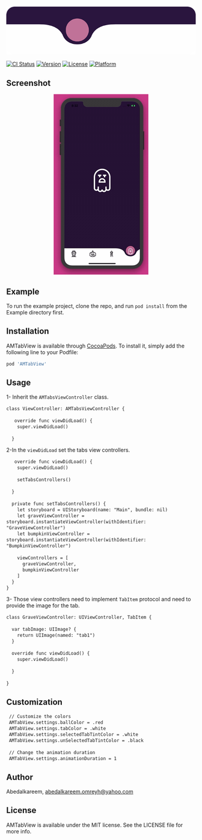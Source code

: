 <p align="center">
 <img src="https://raw.githubusercontent.com/Abedalkareem/AMTabView/master/tabviewlogo.png"  >
</p>

[![CI Status](https://img.shields.io/travis/Abedalkareem/AMTabView.svg?style=flat)](https://travis-ci.org/Abedalkareem/AMTabView)
[![Version](https://img.shields.io/cocoapods/v/AMTabView.svg?style=flat)](https://cocoapods.org/pods/AMTabView)
[![License](https://img.shields.io/cocoapods/l/AMTabView.svg?style=flat)](https://cocoapods.org/pods/AMTabView)
[![Platform](https://img.shields.io/cocoapods/p/AMTabView.svg?style=flat)](https://cocoapods.org/pods/AMTabView)

## Screenshot
<p align="center">
 <img src="https://raw.githubusercontent.com/Abedalkareem/AMTabView/master/screenshot.gif"  >
</p>

## Example

To run the example project, clone the repo, and run `pod install` from the Example directory first.

## Installation

AMTabView is available through [CocoaPods](https://cocoapods.org). To install
it, simply add the following line to your Podfile:

```ruby
pod 'AMTabView'
```

## Usage

1- Inherit the `AMTabsViewController` class.
```
class ViewController: AMTabsViewController {

   override func viewDidLoad() {
    super.viewDidLoad()

  }
```

2-In the `viewDidLoad` set the tabs view controllers.

```
   override func viewDidLoad() {
    super.viewDidLoad()

    setTabsControllers()

  }

  private func setTabsControllers() {
    let storyboard = UIStoryboard(name: "Main", bundle: nil)
    let graveViewController = storyboard.instantiateViewController(withIdentifier: "GraveViewController")
    let bumpkinViewController = storyboard.instantiateViewController(withIdentifier: "BumpkinViewController")

    viewControllers = [
      graveViewController,
      bumpkinViewController
    ]
  }
}
```
3- Those view controllers need to implement `TabItem` protocol and need to provide the image for the tab.

```
class GraveViewController: UIViewController, TabItem {

  var tabImage: UIImage? {
    return UIImage(named: "tab1")
  }

  override func viewDidLoad() {
    super.viewDidLoad()

  }

}
```

## Customization

```
 // Customize the colors
 AMTabView.settings.ballColor = .red
 AMTabView.settings.tabColor = .white
 AMTabView.settings.selectedTabTintColor = .white
 AMTabView.settings.unSelectedTabTintColor = .black

 // Change the animation duration
 AMTabView.settings.animationDuration = 1
```

## Author

Abedalkareem, abedalkareem.omreyh@yahoo.com

## License

AMTabView is available under the MIT license. See the LICENSE file for more info.
